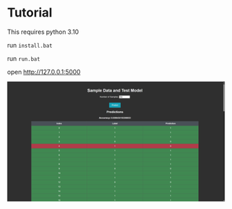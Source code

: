 # Tutorial

This requires python 3.10

run ```install.bat```

run ```run.bat```

open http://127.0.0.1:5000

![image](static/img.png)